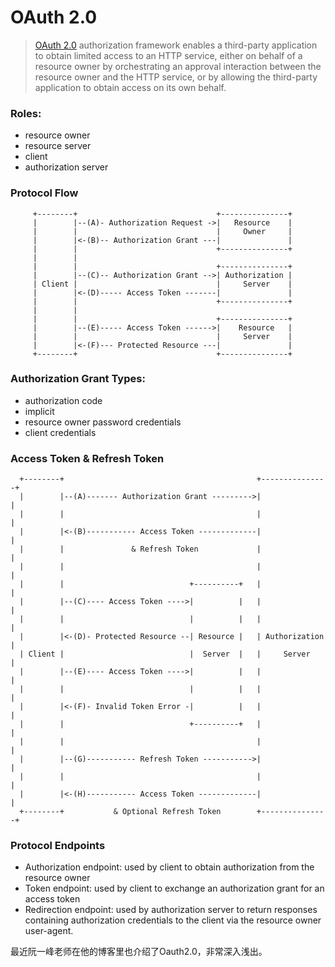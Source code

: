 # OAuth 2.0

>  [ OAuth 2.0](https://tools.ietf.org/html/rfc6749) authorization framework enables a third-party application to obtain limited access to an HTTP service, either on   behalf of a resource owner by orchestrating an approval interaction between the resource owner and the HTTP service, or by allowing the third-party application to obtain access on its own behalf. 

### Roles:

- resource owner
- resource server
- client
- authorization server

### Protocol Flow

```
     +--------+                               +---------------+
     |        |--(A)- Authorization Request ->|   Resource    |
     |        |                               |     Owner     |
     |        |<-(B)-- Authorization Grant ---|               |
     |        |                               +---------------+
     |        |
     |        |                               +---------------+
     |        |--(C)-- Authorization Grant -->| Authorization |
     | Client |                               |     Server    |
     |        |<-(D)----- Access Token -------|               |
     |        |                               +---------------+
     |        |
     |        |                               +---------------+
     |        |--(E)----- Access Token ------>|    Resource   |
     |        |                               |     Server    |
     |        |<-(F)--- Protected Resource ---|               |
     +--------+                               +---------------+
```

### Authorization Grant Types:

- authorization code
- implicit
- resource owner password credentials
- client credentials

### Access Token & Refresh Token

```
  +--------+                                           +---------------+
  |        |--(A)------- Authorization Grant --------->|               |
  |        |                                           |               |
  |        |<-(B)----------- Access Token -------------|               |
  |        |               & Refresh Token             |               |
  |        |                                           |               |
  |        |                            +----------+   |               |
  |        |--(C)---- Access Token ---->|          |   |               |
  |        |                            |          |   |               |
  |        |<-(D)- Protected Resource --| Resource |   | Authorization |
  | Client |                            |  Server  |   |     Server    |
  |        |--(E)---- Access Token ---->|          |   |               |
  |        |                            |          |   |               |
  |        |<-(F)- Invalid Token Error -|          |   |               |
  |        |                            +----------+   |               |
  |        |                                           |               |
  |        |--(G)----------- Refresh Token ----------->|               |
  |        |                                           |               |
  |        |<-(H)----------- Access Token -------------|               |
  +--------+           & Optional Refresh Token        +---------------+
```



### Protocol Endpoints

- Authorization endpoint: used by client to obtain authorization from the resource owner
- Token endpoint: used by client to exchange an authorization grant for an access token
- Redirection endpoint: used by authorization server to return responses containing authorization credentials to the client via the resource owner user-agent.

最近阮一峰老师在他的博客里也介绍了Oauth2.0，非常深入浅出。
